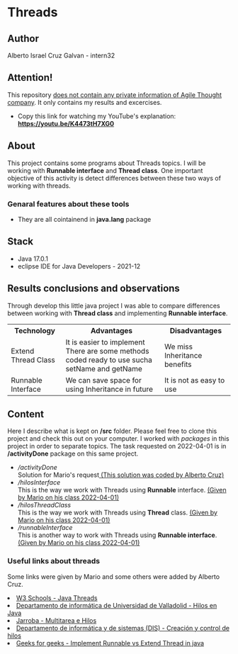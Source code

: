 # Threads

## Author 
Alberto Israel Cruz Galvan - intern32

## Attention!
This repository <ins>does not contain any private information of Agile Thought company</ins>. It only contains my results and excercises. 
- Copy this link for watching my YouTube's explanation: 
<b>https://youtu.be/K4473tH7XG0</b>

## About
This project contains some programs about Threads topics. I will be working with <b>Runnable interface</b> and <b>Thread class</b>. One important objective of this activity is detect differences between these two ways of working with threads.

### Genaral features about these tools
- They are all cointainend in <b>java.lang</b> package
## Stack
- Java 17.0.1
- eclipse IDE for Java Developers - 2021-12

## Results conclusions and observations
Through develop this little java project I was able to compare differences between working with <b>Thread class</b> and implementing <b>Runnable interface</b>.

<div>
    <table>
  <tr>
    <th>Technology</th>
    <th>Advantages</th>
    <th>Disadvantages</th>
  </tr>
  <tr>
    <td>Extend Thread Class</td>
    <td>It is easier to implement <br> There are some methods coded ready to use sucha setName and getName</td>
    <td>We miss Inheritance benefits</td>
  </tr>
  <tr>
    <td>Runnable Interface</td>
    <td>We can save space for using Inheritance in future</td>
    <td>It is not as easy to use</td>
  </tr>
</table>
</div>

## Content
Here I describe what is kept on <b>/src</b> folder. Please feel free to clone this project and check this out on your computer. I worked with <em>packages</em> in this project in order to separate topics. The task requested on 2022-04-01 is in <b>/activityDone</b> package on this same project.
<div>
    <ul>
        <li>
            <em>/activityDone</em>
            <br>Solution for Mario's request<ins> (This solution was coded by Alberto Cruz)</ins>
        </li>
        <li>
            <em>/hilosInterface</em>
            <br> This is the way we work with Threads using <b>Runnable</b> interface. 
            <ins>(Given by Mario on his class 2022-04-01)</ins>
        <li>
            <em>/hilosThreadClass</em>
            <br> This is the way we work with Threads using <b>Thread</b> class. <ins>(Given by Mario on his class 2022-04-01)</ins>
        </li>
        <li>
            <em>/runnableInterface</em>
            <br> This is another way to work with Threads using <b>Runnable interface</b>. <ins>(Given by Mario on his class 2022-04-01)</ins>
        </li>
    </ul>
</div>

### Useful links about threads
Some links were given by Mario and some others were added by Alberto Cruz.

<div>
    <li>
        <a href="https://www.w3schools.com/java/java_threads.asp">W3 Schools - Java Threads</a>
    </li>
    <li>
        <a href="https://www.infor.uva.es/~fdiaz/sd/doc/hilos">Departamento de informática de Universidad de Valladolid - Hilos en Java</a>
    </li>
    <li>
        <a href="https://jarroba.com/multitarea-e-hilos-en-java-con-ejemplos-thread-runnable/">Jarroba - Multitarea e Hilos</a>
    </li>
    <li>
        <a href="http://dis.um.es/~bmoros/Tutorial/parte10/cap10-2.html">Departamento de informática y de sistemas (DIS) -  Creación y control de hilos</a>
    </li>
    <li>
        <a href="https://www.geeksforgeeks.org/implement-runnable-vs-extend-thread-in-java/?ref=gcse">Geeks for geeks - Implement Runnable vs Extend Thread in java</a>
    </li>

    
</div>